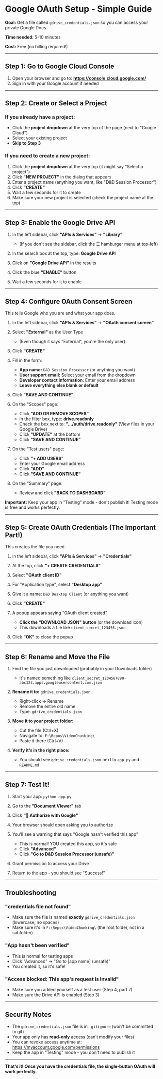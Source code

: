 # Google OAuth Setup - Simple Guide

**Goal:** Get a file called `gdrive_credentials.json` so you can access your private Google Docs.

**Time needed:** 5-10 minutes

**Cost:** Free (no billing required!)

---

## Step 1: Go to Google Cloud Console

1. Open your browser and go to: **https://console.cloud.google.com/**
2. Sign in with your Google account if needed

---

## Step 2: Create or Select a Project

### If you already have a project:
- Click the **project dropdown** at the very top of the page (next to "Google Cloud")
- Select your existing project
- **Skip to Step 3**

### If you need to create a new project:
1. Click the **project dropdown** at the very top (it might say "Select a project")
2. Click **"NEW PROJECT"** in the dialog that appears
3. Enter a project name (anything you want, like "D&D Session Processor")
4. Click **"CREATE"**
5. Wait a few seconds for it to create
6. Make sure your new project is selected (check the project name at the top)

---

## Step 3: Enable the Google Drive API

1. In the left sidebar, click **"APIs & Services"** → **"Library"**
   - (If you don't see the sidebar, click the ☰ hamburger menu at top-left)

2. In the search box at the top, type: **Google Drive API**

3. Click on **"Google Drive API"** in the results

4. Click the blue **"ENABLE"** button

5. Wait a few seconds for it to enable

---

## Step 4: Configure OAuth Consent Screen

This tells Google who you are and what your app does.

1. In the left sidebar, click **"APIs & Services"** → **"OAuth consent screen"**

2. Select **"External"** as the User Type
   - (Even though it says "External", you're the only user)

3. Click **"CREATE"**

4. Fill in the form:
   - **App name:** `D&D Session Processor` (or anything you want)
   - **User support email:** Select your email from the dropdown
   - **Developer contact information:** Enter your email address
   - **Leave everything else blank or default**

5. Click **"SAVE AND CONTINUE"**

6. On the "Scopes" page:
   - Click **"ADD OR REMOVE SCOPES"**
   - In the filter box, type: **drive.readonly**
   - Check the box next to: **".../auth/drive.readonly"** (View files in your Google Drive)
   - Click **"UPDATE"** at the bottom
   - Click **"SAVE AND CONTINUE"**

7. On the "Test users" page:
   - Click **"+ ADD USERS"**
   - Enter your Google email address
   - Click **"ADD"**
   - Click **"SAVE AND CONTINUE"**

8. On the "Summary" page:
   - Review and click **"BACK TO DASHBOARD"**

**Important:** Keep your app in "Testing" mode - don't publish it! Testing mode is free and works perfectly.

---

## Step 5: Create OAuth Credentials (The Important Part!)

This creates the file you need.

1. In the left sidebar, click **"APIs & Services"** → **"Credentials"**

2. At the top, click **"+ CREATE CREDENTIALS"**

3. Select **"OAuth client ID"**

4. For "Application type", select **"Desktop app"**

5. Give it a name: `D&D Desktop Client` (or anything you want)

6. Click **"CREATE"**

7. A popup appears saying "OAuth client created"
   - **Click the "DOWNLOAD JSON" button** (or the download icon)
   - This downloads a file like `client_secret_123456.json`

8. Click **"OK"** to close the popup

---

## Step 6: Rename and Move the File

1. Find the file you just downloaded (probably in your Downloads folder)
   - It's named something like `client_secret_1234567890-abc123.apps.googleusercontent.com.json`

2. **Rename it to:** `gdrive_credentials.json`
   - Right-click → Rename
   - Remove the entire old name
   - Type: `gdrive_credentials.json`

3. **Move it to your project folder:**
   - Cut the file (Ctrl+X)
   - Navigate to: `F:\Repos\VideoChunking\`
   - Paste it there (Ctrl+V)

4. **Verify it's in the right place:**
   - You should see `gdrive_credentials.json` next to `app.py` and `README.md`

---

## Step 7: Test It!

1. Start your app: `python app.py`

2. Go to the **"Document Viewer"** tab

3. Click **"🔐 Authorize with Google"**

4. Your browser should open asking you to authorize

5. You'll see a warning that says "Google hasn't verified this app"
   - This is normal! YOU created this app, so it's safe
   - Click **"Advanced"**
   - Click **"Go to D&D Session Processor (unsafe)"**

6. Grant permission to access your Drive

7. Return to the app - you should see "Success!"

---

## Troubleshooting

### "credentials file not found"
- Make sure the file is named **exactly** `gdrive_credentials.json` (lowercase, no spaces)
- Make sure it's in `F:\Repos\VideoChunking\` (the root folder, not in a subfolder)

### "App hasn't been verified"
- This is normal for testing apps
- Click "Advanced" → "Go to [app name] (unsafe)"
- You created it, so it's safe!

### "Access blocked: This app's request is invalid"
- Make sure you added yourself as a test user (Step 4, part 7)
- Make sure the Drive API is enabled (Step 3)

---

## Security Notes

- The `gdrive_credentials.json` file is in `.gitignore` (won't be committed to git)
- Your app only has **read-only** access (can't modify your files)
- You can revoke access anytime at: https://myaccount.google.com/permissions
- Keep the app in "Testing" mode - you don't need to publish it

---

**That's it! Once you have the credentials file, the single-button OAuth will work perfectly.**
